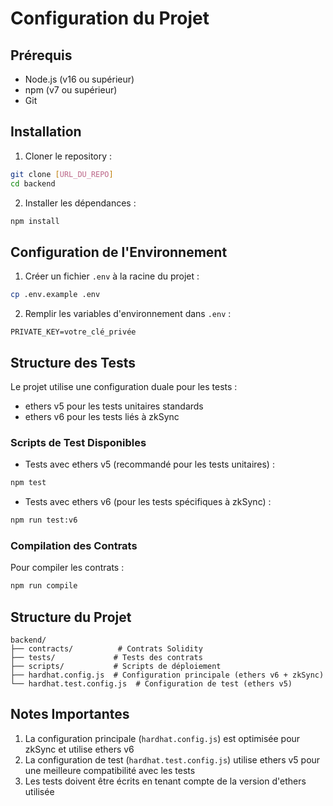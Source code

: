 # Configuration du Projet

## Prérequis
- Node.js (v16 ou supérieur)
- npm (v7 ou supérieur)
- Git

## Installation

1. Cloner le repository :
```bash
git clone [URL_DU_REPO]
cd backend
```

2. Installer les dépendances :
```bash
npm install
```

## Configuration de l'Environnement

1. Créer un fichier `.env` à la racine du projet :
```bash
cp .env.example .env
```

2. Remplir les variables d'environnement dans `.env` :
```
PRIVATE_KEY=votre_clé_privée
```

## Structure des Tests

Le projet utilise une configuration duale pour les tests :
- ethers v5 pour les tests unitaires standards
- ethers v6 pour les tests liés à zkSync

### Scripts de Test Disponibles

- Tests avec ethers v5 (recommandé pour les tests unitaires) :
```bash
npm test
```

- Tests avec ethers v6 (pour les tests spécifiques à zkSync) :
```bash
npm run test:v6
```

### Compilation des Contrats

Pour compiler les contrats :
```bash
npm run compile
```

## Structure du Projet

```
backend/
├── contracts/          # Contrats Solidity
├── tests/             # Tests des contrats
├── scripts/           # Scripts de déploiement
├── hardhat.config.js  # Configuration principale (ethers v6 + zkSync)
└── hardhat.test.config.js  # Configuration de test (ethers v5)
```

## Notes Importantes

1. La configuration principale (`hardhat.config.js`) est optimisée pour zkSync et utilise ethers v6
2. La configuration de test (`hardhat.test.config.js`) utilise ethers v5 pour une meilleure compatibilité avec les tests
3. Les tests doivent être écrits en tenant compte de la version d'ethers utilisée 